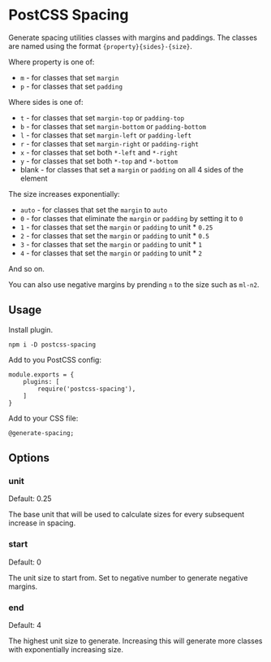 # PostCSS Spacing

Generate spacing utilities classes with margins and paddings. The classes are named using the format
`{property}{sides}-{size}`.

Where property is one of:

- `m` - for classes that set `margin`
- `p` - for classes that set `padding`

Where sides is one of:

- `t` - for classes that set `margin-top` or `padding-top`
- `b` - for classes that set `margin-bottom` or `padding-bottom`
- `l` - for classes that set `margin-left` or `padding-left`
- `r` - for classes that set `margin-right` or `padding-right`
- `x` - for classes that set both `*-left` and `*-right`
- `y` - for classes that set both `*-top` and `*-bottom`
- blank - for classes that set a `margin` or `padding` on all 4 sides of the element

The size increases exponentially:

- `auto` - for classes that set the `margin` to `auto`
- `0` - for classes that eliminate the `margin` or `padding` by setting it to `0`
- `1` - for classes that set the `margin` or `padding` to unit * `0.25`
- `2` - for classes that set the `margin` or `padding` to unit * `0.5`
- `3` - for classes that set the `margin` or `padding` to unit * `1`
- `4` - for classes that set the `margin` or `padding` to unit * `2`

And so on.

You can also use negative margins by prending `n` to the size such as `ml-n2`.

## Usage

Install plugin.

```
npm i -D postcss-spacing
```

Add to you PostCSS config:

```
module.exports = {
	plugins: [
		require('postcss-spacing'),
	]
}
```

Add to your CSS file:

```
@generate-spacing;
```

## Options

### unit

Default: 0.25

The base unit that will be used to calculate sizes for every subsequent increase in spacing. 

### start

Default: 0

The unit size to start from. Set to negative number to generate negative margins.

### end

Default: 4

The highest unit size to generate. Increasing this will generate more classes with exponentially increasing size.
